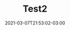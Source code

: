 ---
# Essential settings
title: "Test2"
type: "post"
date: 2021-03-07T21:53:02-03:00

# Scheduling
draft: false

# Organization
layout: ""
categories: ["art"]
tags: []

# Thumbnail / Featured
summary: ""
thumb: "images/Placeholder.jpg"
alt: "This is the placeholder"
---